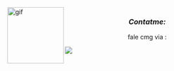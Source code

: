 <img src="https://i.ibb.co/zZt0jCb/6d2d1f3eefe651f107c84f6c67544031.jpg" width="128" alt="gif" align="left">
<center>

### _*Contatme:*_
fale cmg via :
<p align="left">
<a href="https://wa.me/994405154478"><img src="https://img.shields.io/badge/WhatsApp-25D366?style=for-the-badge&logo=whatsapp&logoColor=white"></a>
